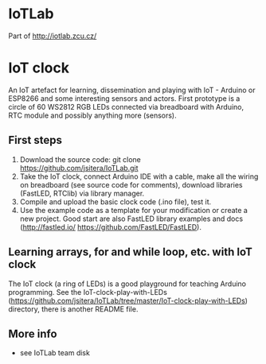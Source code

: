 # IoTLab
Part of http://iotlab.zcu.cz/

IoT clock
=========
An IoT artefact for learning, dissemination and playing with IoT - Arduino or ESP8266 and some interesting sensors and actors.
First prototype is a circle of 60 WS2812 RGB LEDs connected via breadboard with Arduino, RTC module and possibly anything more (sensors).

First steps
-----------
1. Download the source code: git clone https://github.com/jsitera/IoTLab.git
2. Take the IoT clock, connect Arduino IDE with a cable, make all the wiring on breadboard (see source code for comments), download libraries (FastLED, RTClib) via library manager.
3. Compile and upload the basic clock code (.ino file), test it.
4. Use the example code as a template for your modification or create a new project. Good start are also FastLED library examples and docs (http://fastled.io/ https://github.com/FastLED/FastLED).

Learning arrays, for and while loop, etc. with IoT clock
--------------------------------------------------------
The IoT clock (a ring of LEDs) is a good playground for teaching Arduino programming.
See the IoT-clock-play-with-LEDs (https://github.com/jsitera/IoTLab/tree/master/IoT-clock-play-with-LEDs) directory, there is another README file.

More info
---------
- see IoTLab team disk



